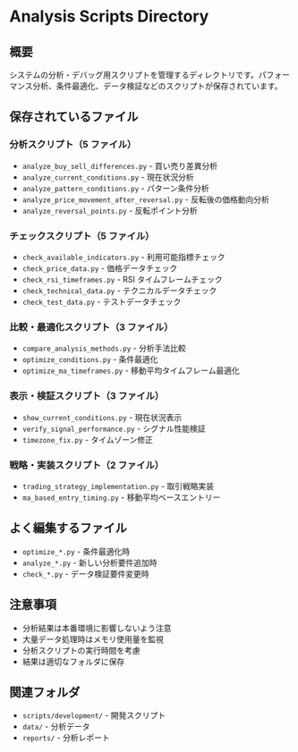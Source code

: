# Analysis Scripts Directory

## 概要

システムの分析・デバッグ用スクリプトを管理するディレクトリです。パフォーマンス分析、条件最適化、データ検証などのスクリプトが保存されています。

## 保存されているファイル

### 分析スクリプト（5 ファイル）

- `analyze_buy_sell_differences.py` - 買い売り差異分析
- `analyze_current_conditions.py` - 現在状況分析
- `analyze_pattern_conditions.py` - パターン条件分析
- `analyze_price_movement_after_reversal.py` - 反転後の価格動向分析
- `analyze_reversal_points.py` - 反転ポイント分析

### チェックスクリプト（5 ファイル）

- `check_available_indicators.py` - 利用可能指標チェック
- `check_price_data.py` - 価格データチェック
- `check_rsi_timeframes.py` - RSI タイムフレームチェック
- `check_technical_data.py` - テクニカルデータチェック
- `check_test_data.py` - テストデータチェック

### 比較・最適化スクリプト（3 ファイル）

- `compare_analysis_methods.py` - 分析手法比較
- `optimize_conditions.py` - 条件最適化
- `optimize_ma_timeframes.py` - 移動平均タイムフレーム最適化

### 表示・検証スクリプト（3 ファイル）

- `show_current_conditions.py` - 現在状況表示
- `verify_signal_performance.py` - シグナル性能検証
- `timezone_fix.py` - タイムゾーン修正

### 戦略・実装スクリプト（2 ファイル）

- `trading_strategy_implementation.py` - 取引戦略実装
- `ma_based_entry_timing.py` - 移動平均ベースエントリー

## よく編集するファイル

- `optimize_*.py` - 条件最適化時
- `analyze_*.py` - 新しい分析要件追加時
- `check_*.py` - データ検証要件変更時

## 注意事項

- 分析結果は本番環境に影響しないよう注意
- 大量データ処理時はメモリ使用量を監視
- 分析スクリプトの実行時間を考慮
- 結果は適切なフォルダに保存

## 関連フォルダ

- `scripts/development/` - 開発スクリプト
- `data/` - 分析データ
- `reports/` - 分析レポート
